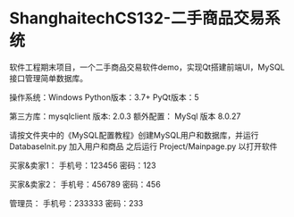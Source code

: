 # ShanghaitechCS132-二手商品交易系统
软件工程期末项目，一个二手商品交易软件demo，实现Qt搭建前端UI，MySQL接口管理简单数据库。

操作系统：Windows
Python版本：3.7+
PyQt版本：5

第三方库：mysqlclient     版本: 2.0.3
额外配置：
MySql 版本 8.0.27

请按文件夹中的《MySQL配置教程》创建MySQL用户和数据库，并运行DatabaseInit.py 加入用户和商品
之后运行 Project/Mainpage.py 以打开软件 

买家&卖家1：
手机号：123456 密码：123

买家&卖家2：
手机号：456789 密码：456

管理员：
手机号：233333 密码：233
